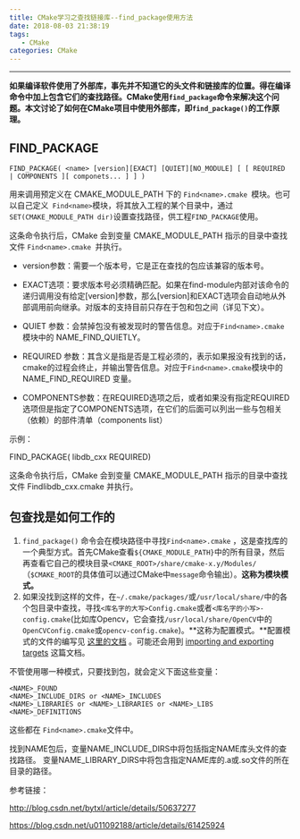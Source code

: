 ```yaml
---
title: CMake学习之查找链接库--find_package使用方法
date: 2018-08-03 21:38:19
tags:
   - CMake
categories: CMake
---
```


------

**如果编译软件使用了外部库，事先并不知道它的头文件和链接库的位置。得在编译命令中加上包含它们的查找路径。CMake使用`find_package`命令来解决这个问题。本文讨论了如何在CMake项目中使用外部库，即`find_package()`的工作原理。**

<!--more--->

## FIND_PACKAGE

`FIND_PACKAGE( <name> [version][EXACT] [QUIET][NO_MODULE] [ [ REQUIRED | COMPONENTS ][ componets... ] ] )`

用来调用预定义在 CMAKE_MODULE_PATH 下的 `Find<name>.cmake `模块。也可以自己定义` Find<name>`模块，将其放入工程的某个目录中，通过` SET(CMAKE_MODULE_PATH dir)`设置查找路径，供工程`FIND_PACKAGE`使用。

这条命令执行后，CMake 会到变量 CMAKE_MODULE_PATH 指示的目录中查找文件 `Find<name>.cmake `并执行。

- version参数：需要一个版本号，它是正在查找的包应该兼容的版本号。
- EXACT选项：要求版本号必须精确匹配。如果在find-module内部对该命令的递归调用没有给定[version]参数，那么[version]和EXACT选项会自动地从外部调用前向继承。对版本的支持目前只存在于包和包之间（详见下文）。

- QUIET 参数：会禁掉包没有被发现时的警告信息。对应于`Find<name>.cmake`模块中的 NAME_FIND_QUIETLY。
- REQUIRED 参数：其含义是指是否是工程必须的，表示如果报没有找到的话，cmake的过程会终止，并输出警告信息。对应于`Find<name>.cmake`模块中的 NAME_FIND_REQUIRED 变量。
- COMPONENTS参数：在REQUIRED选项之后，或者如果没有指定REQUIRED选项但是指定了COMPONENTS选项，在它们的后面可以列出一些与包相关（依赖）的部件清单（components list）

示例：

FIND_PACKAGE( libdb_cxx REQUIRED)

这条命令执行后，CMake 会到变量 CMAKE_MODULE_PATH 指示的目录中查找文件 Findlibdb_cxx.cmake 并执行。

## 包查找是如何工作的

1. `find_package()` 命令会在模块路径中寻找`Find<name>.cmake` ，这是查找库的一个典型方式。首先CMake查看`${CMAKE_MODULE_PATH}`中的所有目录，然后再查看它自己的模块目录`<CMAKE_ROOT>/share/cmake-x.y/Modules/`（`$CMAKE_ROOT`的具体值可以通过CMake中`message`命令输出）。**这称为模块模式。**
2. 如果没找到这样的文件，在`~/.cmake/packages/`或`/usr/local/share/`中的各个包目录中查找，寻找`<库名字的大写>Config.cmake`或者`<库名字的小写>-config.cmake`(比如库Opencv，它会查找`/usr/local/share/OpenCV`中的`OpenCVConfig.cmake`或`opencv-config.cmake`)。**这称为配置模式。**配置模式的文件的编写见 [这里的文档](http://vtk.org/Wiki/CMake/Tutorials/How_to_create_a_ProjectConfig.cmake_file) 。可能还会用到 [importing and exporting targets](http://vtk.org/Wiki/CMake/Tutorials/Exporting_and_Importing_Targets) 这篇文档。


不管使用哪一种模式，只要找到包，就会定义下面这些变量：

~~~
<NAME>_FOUND
<NAME>_INCLUDE_DIRS or <NAME>_INCLUDES
<NAME>_LIBRARIES or <NAME>_LIBRARIES or <NAME>_LIBS
<NAME>_DEFINITIONS
~~~

这些都在 `Find<name>.cmake`文件中。

找到NAME包后，变量NAME_INCLUDE_DIRS中将包括指定NAME库头文件的查找路径。
变量NAME_LIBRARY_DIRS中将包含指定NAME库的.a或.so文件的所在目录的路径。

参考链接：

http://blog.csdn.net/bytxl/article/details/50637277

https://blog.csdn.net/u011092188/article/details/61425924
